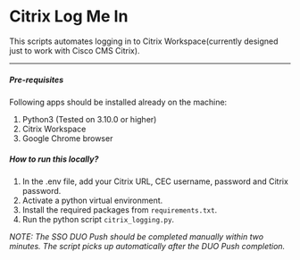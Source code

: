 # Citrix Log Me In

This scripts automates logging in to Citrix Workspace(currently designed just to work with Cisco CMS Citrix).

---
##### Pre-requisites
Following apps should be installed already on the machine:
1. Python3 (Tested on 3.10.0 or higher)
2. Citrix Workspace
3. Google Chrome browser


##### How to run this locally?
1. In the .env file, add your Citrix URL, CEC username, password and Citrix password.
2. Activate a python virtual environment.
3. Install the required packages from `requirements.txt`.
4. Run the python script `citrix_logging.py`.

_NOTE: The SSO DUO Push should be completed manually within two minutes. The script picks up automatically after the DUO Push completion._



